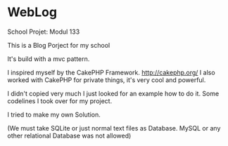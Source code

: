 # WebLog
School Projet: Modul 133

This is a Blog Porject for my school

It's build with a mvc pattern.

I inspired myself by the CakePHP Framework.
http://cakephp.org/
I also worked with CakePHP for private things, it's very cool and powerful.

I didn't copied very much I just looked for an example how to do it.
Some codelines I took over for my project.

I tried to make my own Solution.


(We must take SQLite or just normal text files as Database. MySQL or any other relational Database was not allowed)
